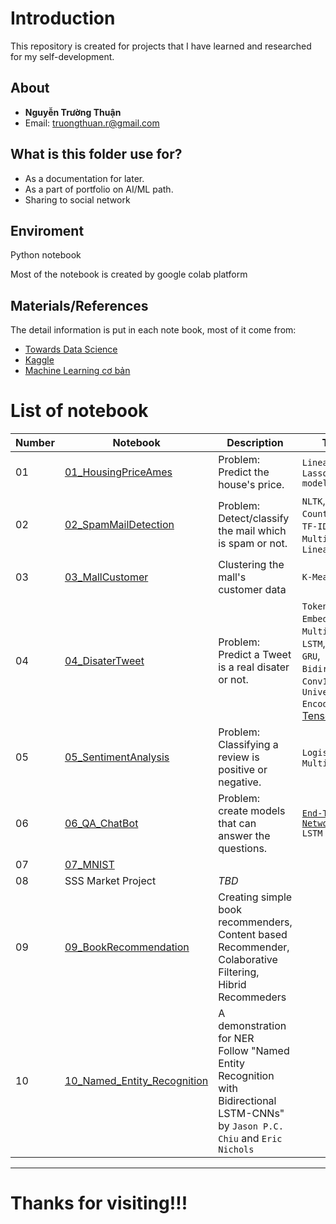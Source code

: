 # Introduction

This repository is created for projects that I have learned and researched for my self-development.

## About
- **Nguyễn Trường Thuận**
- Email: truongthuan.r@gmail.com

## What is this folder use for?
- As a documentation for later.
- As a part of portfolio on AI/ML path.
- Sharing to social network


## Enviroment 
Python notebook

Most of the notebook is created by google colab platform

## Materials/References 
The detail information is put in each note book, most of it come from:
- [Towards Data Science](https://towardsdatascience.com)
- [Kaggle](https://www.kaggle.com)
- [Machine Learning cơ bản](https://machinelearningcoban.com)

# List of notebook

| Number | Notebook | Description | Tool/Model | Note |
| ----- |  ----- |  ----- |  ----- |  ----- |
| 01 | [01_HousingPriceAmes](https://github.com/truongthuanr/self-project/blob/main/01_HousePriceAmes.ipynb) | Problem: Predict the house's price. | `Linear Regression`,<br>`Lasso Regression model` |
| 02 | [02_SpamMailDetection](https://github.com/truongthuanr/self-project/blob/main/02_SpamMailDetection.ipynb) | Problem: Detect/classify the mail which is spam or not. | `NLTK`,<br>`CountVectorizer`,<br>`TF-IDF`,<br>`MultinomialNB`,<br>`LinearSVC` |
| 03 | [03_MallCustomer](https://github.com/truongthuanr/self-project/blob/main/03_MallCustomer.ipynb) | Clustering the mall's customer data | `K-Means Clustering` |
| 04 | [04_DisaterTweet](https://github.com/truongthuanr/self-project/blob/main/04_Disaster_Tweets.ipynb) | Problem: Predict a Tweet is a real disater or not. | `Tokenization`,<br>`Embedding Layers`,<br>`MultinomialNB`,<br>`LSTM`,<br>`GRU`,<br>`Bidirectional RNN`,<br>`Conv1D`,<br>`Universal Sentence Encoder` from [Tensorflow hub](https://tfhub.dev/google/universal-sentence-encoder/4)
| 05 | [05_SentimentAnalysis](https://github.com/truongthuanr/self-project/blob/main/05_SentimentAnalysis.ipynb) | Problem: Classifying a review is positive or negative. | `LogisticRegression`,<br>`MultinomialNB` |
| 06 | [06_QA_ChatBot](https://github.com/truongthuanr/self-project/blob/main/06_QA_ChatBot.ipynb) | Problem: create models that can answer the questions. | [`End-To-End Memory Networks`](https://arxiv.org/pdf/1503.08895.pdf)<br>`LSTM`|
| 07 | [07_MNIST](https://github.com/truongthuanr/self-project/blob/main/07_MNIST.ipynb) |  |  |  |
| 08 | SSS Market Project | *TBD* |  |  |
| 09 | [09_BookRecommendation](https://github.com/truongthuanr/self-project/blob/main/09_Book_RecommendationSystem.ipynb)  | Creating simple book recommenders,<br>Content based Recommender,<br>Colaborative Filtering,<br>Hibrid Recommeders|  |  |
|10|[10_Named_Entity_Recognition]()|A demonstration for NER<br>Follow "Named Entity Recognition with Bidirectional LSTM-CNNs" by `Jason P.C. Chiu` and `Eric Nichols`|

---
# Thanks for visiting!!!

